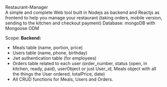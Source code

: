 Restaurant-Manager  
A simple and complete Web tool built in Nodejs as backend and Reactjs as frontend to help you manage your restaurant (taking orders, mobile version, sending to the kitchen and checkout payment) 
Database: mongoDB with Mongoose ODM  
       
Scope: 
**Backend:**  
 - Meals table (name, portion, price)  
 - Users table (name, phone, birthday)  
 - Jwt authentication table (for employees)  
 - Orders table related to each user (order_number, status (open, in kitchen, ready, paid), userObject or just User_id, Meals object with all the things the User ordered, totalPrice, date)  
 - All CRUD functions for Meals, Users and Orders.  
